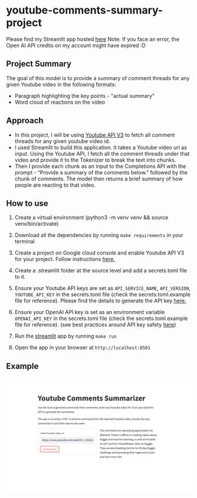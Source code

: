 # youtube-comments-summary-project

Please find my Streamlit app hosted [here](https://priyanka-gangadhar-palshetkar-comments-summary-ml-pr-app-jcrb9k.streamlit.app/)
Note: If you face an error, the Open AI API credits on my account might have expired :D

## Project Summary

The goal of this model is to provide a summary of comment threads for any given Youtube video in the following formats:

* Paragraph highlighting the key points - "actual summary"
* Word cloud of reactions on the video

## Approach

* In this project, I will be using [Youtube API V3](https://developers.google.com/youtube/v3) to fetch all comment threads for any given youtube video id.
* I used Streamlit to build this application. It takes a Youtube video url as input. Using the Youtube API, I fetch all the comment threads under that video and provide it to the Tokenizer to break the text into chunks. 
* Then I provide each chunk as an input to the Completions API with the prompt - “Provide a summary of the comments below.” followed by the chunk of comments. The model then returns a brief summary of how people are reacting to that video.

## How to use

1. Create a virtual environment (python3 -m venv venv && source venv/bin/activate)

2. Download all the dependencies by running `make requirements` in your terminal

3. Create a project on Google cloud console and enable Youtube API V3 for your project. Follow instructions [here.](https://console.developers.google.com/apis/api/youtube.googleapis.com/overview)

4. Create a .streamlit folder at the source level and add a secrets.toml file to it.

5. Ensure your Youtube API keys are set as `API_SERVICE_NAME`, `API_VERSION`, `YOUTUBE_API_KEY` in the secrets.toml file (check the secrets.toml.example file for reference). Please find the details to generate the API key [here.](https://developers.google.com/youtube/registering_an_application)

6. Ensure your OpenAI API key is set as an environment variable `OPENAI_API_KEY` in the secrets.toml file (check the secrets.toml.example file for reference). (see best practices around API key safety [here](https://help.openai.com/en/articles/5112595-best-practices-for-api-key-safety))

7. Run the [streamlit](https://streamlit.io/) app by running `make run`

8. Open the app in your browser at `http://localhost:8501`

## Example

![alt text](https://github.com/Priyanka-Gangadhar-Palshetkar/comments-summary-ml-project/blob/main/assets/video_100_comments.png?raw=true)

